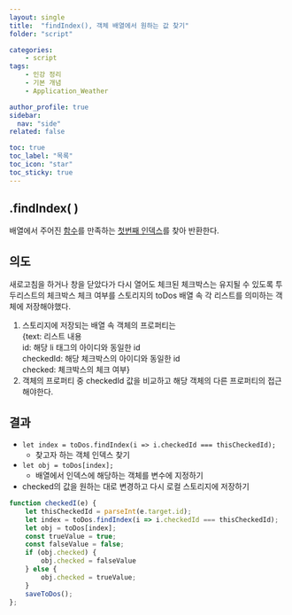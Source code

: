```yaml
---
layout: single
title:  "findIndex(), 객체 배열에서 원하는 값 찾기"
folder: "script"

categories:
    - script
tags:
    - 인강 정리
    - 기본 개념
    - Application_Weather

author_profile: true
sidebar:
  nav: "side"
related: false

toc: true
toc_label: "목록"
toc_icon: "star"
toc_sticky: true
---
```


## .findIndex( )  
배열에서 주어진 <u>함수</u>를 만족하는 <u>첫번째 인덱스</u>를 찾아 반환한다.

## 의도  
새로고침을 하거나 창을 닫았다가 다시 열어도 체크된 체크박스는 유지될 수 있도록 투두리스트의 체크박스 체크 여부를 스토리지의 toDos 배열 속 각 리스트를 의미하는 객체에 저장해야했다.  
1. 스토리지에 저장되는 배열 속 객체의 프로퍼티는  
    {text: 리스트 내용  
    id: 해당 li 태그의 아이디와 동일한 id  
    checkedId: 해당 체크박스의 아이디와 동일한 id  
    checked: 체크박스의 체크 여부}  
2. 객체의 프로퍼티 중 checkedId 값을 비교하고 해당 객체의 다른 프로퍼티의 접근해야한다.  

## 결과  

- `let index = toDos.findIndex(i => i.checkedId === thisCheckedId);`
    - 찾고자 하는 객체 인덱스 찾기
- `let obj = toDos[index];`
    - 배열에서 인덱스에 해당하는 객체를 변수에 지정하기
- checked의 값을 원하는 대로 변경하고 다시 로컬 스토리지에 저장하기

```js
function checkedI(e) {
    let thisCheckedId = parseInt(e.target.id);
    let index = toDos.findIndex(i => i.checkedId === thisCheckedId);
    let obj = toDos[index];
    const trueValue = true;
    const falseValue = false;
    if (obj.checked) {
        obj.checked = falseValue
    } else {
        obj.checked = trueValue;
    }
    saveToDos();
};
```